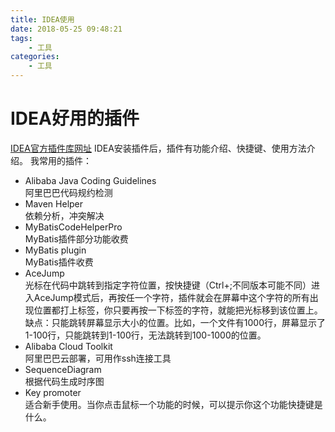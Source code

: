 ```yaml
---
title: IDEA使用
date: 2018-05-25 09:48:21
tags:
    - 工具
categories:
    - 工具
---
```

# IDEA好用的插件
[IDEA官方插件库网址](https://plugins.jetbrains.com/)
IDEA安装插件后，插件有功能介绍、快捷键、使用方法介绍。
我常用的插件：
- Alibaba Java Coding Guidelines <br/>
阿里巴巴代码规约检测
- Maven Helper <br/>
依赖分析，冲突解决
- MyBatisCodeHelperPro <br/>
MyBatis插件部分功能收费
- MyBatis plugin <br/>
MyBatis插件收费
- AceJump <br/>
光标在代码中跳转到指定字符位置，按快捷键（Ctrl+;不同版本可能不同）进入AceJump模式后，再按任一个字符，插件就会在屏幕中这个字符的所有出现位置都打上标签，你只要再按一下标签的字符，就能把光标移到该位置上。
缺点：只能跳转屏幕显示大小的位置。比如，一个文件有1000行，屏幕显示了1-100行，只能跳转到1-100行，无法跳转到100-1000的位置。
- Alibaba Cloud Toolkit <br/>
阿里巴巴云部署，可用作ssh连接工具
- SequenceDiagram <br/>
根据代码生成时序图
- Key promoter <br/>
适合新手使用。当你点击鼠标一个功能的时候，可以提示你这个功能快捷键是什么。
